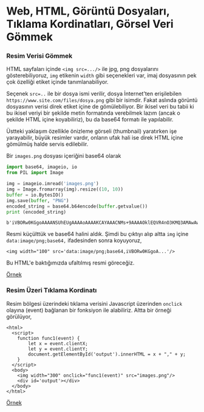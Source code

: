 # Web, HTML, Görüntü Dosyaları, Tıklama Kordinatları, Görsel Veri Gömmek

### Resim Verisi Gömmek

HTML sayfaları içinde `<img src=.../>` ile jpg, png dosyalarını
gösterebiliyoruz, `img` etikenin `width` gibi seçenekleri var, imaj
dosyasının pek çok özelliği etiket içinde tanımlanabiliyor.

Seçenek `src=..` ile bir dosya ismi verilir, dosya İnternet'ten
erişilebilen `https://www.site.com/files/dosya.png` gibi bir
isimdir. Fakat aslında görüntü dosyasının verisi direk etiket içine de
gömülebiliyor. Bir ikisel veri bu tabii ki bu ikisel veriyi bir
şekilde metin formatında verebilmek lazım (ancak o şekilde HTML içine
koyabiliriz), bu da base64 formatı ile yapılabilir.

Üstteki yaklaşım özellikle önizleme görseli (thumbnail) yaratırken işe
yarayabilir, büyük resimler vardır, onların ufak hali ise direk HTML
içine gömülmüş halde servis edilebilir.

Bir `images.png` dosyası  içeriğini base64 olarak 

```python
import base64, imageio, io
from PIL import Image

img = imageio.imread('images.png')
img = Image.fromarray(img).resize((10, 10))
buffer = io.BytesIO()
img.save(buffer, "PNG")
encoded_string = base64.b64encode(buffer.getvalue())
print (encoded_string)
```

```text
b'iVBORw0KGgoAAAANSUhEUgAAAAoAAAAKCAYAAACNMs+9AAAAOklEQVR4nO3KMQ3AMAwAwVcpVDKahJuDrVLIZAgDfyl0yNibjyq1mqNSfIx1u2Ir3WQIU8CLj/54Jr5UQBkFUixHywAAAABJRU5ErkJggg=='
```

Resmi küçülttük ve base64 halini aldık. Şimdi bu çıktıyı alıp altta `img` içine
`data:image/png;base64,` ifadesinden sonra koyuyoruz,

```
<img width="100" src='data:image/png;base64,iVBORw0KGgoA...'/>
```

Bu HTML'e baktığımızda ufaltılmış resmi göreceğiz.

[Örnek](test1.html)

### Resim Üzeri Tıklama Kordinatı

Resim bölgesi üzerindeki tıklama verisini Javascript üzerinden
`onclick` olayına (event) bağlanan bir fonksiyon ile alabiliriz. Altta
bir örneği görülüyor,

```
<html> 
  <script>
    function func1(event) {
        let x = event.clientX;
        let y = event.clientY;
        document.getElementById('output').innerHTML = x + "," + y;
    }
  </script>
  <body>
    <img width="300" onclick="func1(event)" src="images.png"/>
    <div id='output'></div>
  </body>
</html>
```

[Örnek](test2.html)
